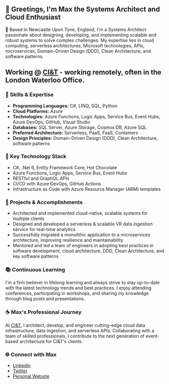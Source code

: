 ## 👋 Greetings, I'm Max the Systems Architect and Cloud Enthusiast

📍 Based in Newcastle Upon Tyne, England, I'm a Systems Architect passionate about designing, developing, and implementing scalable and robust systems to solve complex challenges. My expertise lies in cloud computing, serverless architectures, Microsoft technologies, APIs, microservices, Domain-Driven Design (DDD), Clean Architecture, and software patterns.

## Working @ [CI&T](https://www.ciandt.com/) - working remotely, often in the London Waterloo Office.

### 🔧 Skills & Expertise

* **Programming Languages:** C#, LINQ, SQL, Python
* **Cloud Platforms:** Azure
* **Technologies:** Azure Functions, Logic Apps, Service Bus, Event Hubs, Azure DevOps, GitHub, Visual Studio
* **Databases:** SQL Server, Azure Storage, Cosmos DB, Azure SQL
* **Preferred Architecture:** Serverless, PaaS, FaaS, Containers
* **Design Principles:** Domain-Driven Design (DDD), Clean Architecture, software patterns

### 🌟 Key Technology Stack

* C#, .Net 6, Entity Framework Core, Hot Chocolate
* Azure Functions, Logic Apps, Service Bus, Event Hubs
* RESTful and GraphQL APIs
* CI/CD with Azure DevOps, GitHub Actions
* Infrastructure as Code with Azure Resource Manager (ARM) templates

### 🚀 Projects & Accomplishments

* Architected and implemented cloud-native, scalable systems for multiple clients
* Designed and developed a serverless & scalable VR data ingestion service for real-time analytics
* Successfully migrated a monolithic application to a microservices architecture, improving resilience and maintainability
* Mentored and led a team of engineers in adopting best practices in software development, cloud architecture, DDD, Clean Architecture, and key software patterns

### 📚 Continuous Learning

I'm a firm believer in lifelong learning and always strive to stay up-to-date with the latest technology trends and best practices. I enjoy attending conferences, participating in workshops, and sharing my knowledge through blog posts and presentations.

### ☕ Max's Professional Journey

At [CI&T](https://www.ciandt.com/), I architect, develop, and engineer cutting-edge cloud data infrastructure, data ingestion, and serverless APIs. Collaborating with a team of skilled professionals, I contribute to the next generation of event-based architecture for CI&T's clients.

### 🌐 Connect with Max

* [LinkedIn](https://www.linkedin.com/in/maxlauriehutchinson)
* [Twitter](https://twitter.com/MaxLHutchinson)
* [Personal Website](https://www.maxlauriehutchinson.co.uk/)
